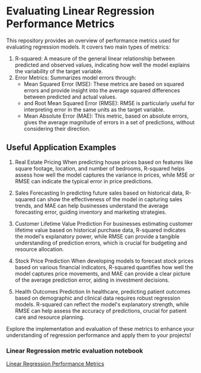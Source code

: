 # Evaluating Linear Regression Performance Metrics

This repository provides an overview of performance metrics used for evaluating regression models. It covers two main types of metrics:

1. R-squared: A measure of the general linear relationship between predicted and observed values, indicating how well the model explains the variability of the target variable.
2. Error Metrics: Summarizes model errors through:
   - Mean Squared Error (MSE): These metrics are based on squared errors and provide insight into the average squared differences between predicted and actual values.
   -  and Root Mean Squared Error (RMSE): RMSE is particularly useful for interpreting error in the same units as the target variable.
   -  Mean Absolute Error (MAE): This metric, based on absolute errors, gives the average magnitude of errors in a set of predictions, without considering their direction.

## Useful Application Examples
1. Real Estate Pricing
When predicting house prices based on features like square footage, location, and number of bedrooms, R-squared helps assess how well the model captures the variance in prices, while MSE or RMSE can indicate the typical error in price predictions.

2. Sales Forecasting
In predicting future sales based on historical data, R-squared can show the effectiveness of the model in capturing sales trends, and MAE can help businesses understand the average forecasting error, guiding inventory and marketing strategies.

3. Customer Lifetime Value Prediction
For businesses estimating customer lifetime value based on historical purchase data, R-squared indicates the model's explanatory power, while RMSE can provide a tangible understanding of prediction errors, which is crucial for budgeting and resource allocation.

4. Stock Price Prediction
When developing models to forecast stock prices based on various financial indicators, R-squared quantifies how well the model captures price movements, and MAE can provide a clear picture of the average prediction error, aiding in investment decisions.

5. Health Outcomes Prediction
In healthcare, predicting patient outcomes based on demographic and clinical data requires robust regression models. R-squared can reflect the model's explanatory strength, while RMSE can help assess the accuracy of predictions, crucial for patient care and resource planning.

Explore the implementation and evaluation of these metrics to enhance your understanding of regression performance and apply them to your projects!

### Linear Regression metric evaluation notebook
[Linear Regression Performance Metrics](https://github.com/RaphRivers/Evaluating-Linear-Regression-Performance-Metrics/blob/main/Regression%20Performance%20Matric.ipynb)
